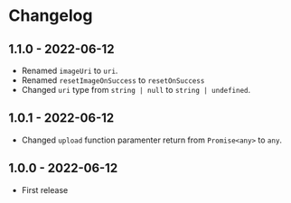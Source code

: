 # Changelog


## 1.1.0 - 2022-06-12
* Renamed `imageUri` to `uri`.
* Renamed `resetImageOnSuccess` to `resetOnSuccess`
* Changed `uri` type from `string | null` to `string | undefined`.

## 1.0.1 - 2022-06-12
* Changed `upload` function paramenter return from `Promise<any>` to `any`.

## 1.0.0 - 2022-06-12

* First release
